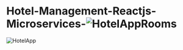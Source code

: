 # Hotel-Management-Reactjs-Microservices-![HotelAppRooms](https://user-images.githubusercontent.com/42465723/196353502-e22763ab-1c42-4143-8867-0f371d671784.png)
![HotelApp](https://user-images.githubusercontent.com/42465723/196353510-7b349925-f793-40c3-9403-aa01c29c7e5a.png)
